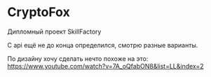 # CryptoFox

Дипломный проект SkillFactory

C api ещё не до конца определился, смотрю разные варианты.

По дизайну хочу сделать нечто похоже на это: https://www.youtube.com/watch?v=7A_oQfabON8&list=LL&index=2
